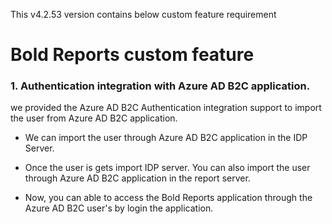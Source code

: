 This v4.2.53 version contains below custom feature requirement

# Bold Reports custom feature 

### 1. Authentication integration with Azure AD B2C application.

we provided the Azure AD B2C Authentication integration support to import the user from Azure AD B2C application.

* We can import the user through Azure AD B2C application in the IDP Server.

* Once the user is gets import IDP server. You can also import the user through Azure AD B2C application in the report server.

* Now, you can able to access the Bold Reports application through the Azure AD B2C user's by login the application.